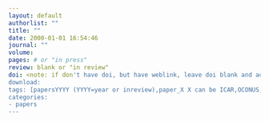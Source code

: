 ```yaml
---
layout: default
authorlist: ""
title: ""
date: 2000-01-01 16:54:46
journal: ""
volume:
pages: # or "in press"
review: blank or "in review" 
doi: <note: if don't have doi, but have weblink, leave doi blank and add weblink to "download"; otherwise leave "download" blank, doi will link to paper through http://dx.doi.org/>
download:
tags: [papersYYYY (YYYY=year or inreview),paper_X X can be ICAR,OCONUS,storylines,mizuRoute,SUMMA,MPRflex,GMET,SHARP]
categories:
- papers
---
```


